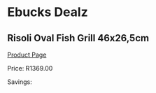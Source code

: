 
# Ebucks Dealz
## Risoli Oval Fish Grill 46x26,5cm
[Product Page](https://www.ebucks.com/web/shop/productSelected.do?prodId=1165620720&catId=704983235)

Price: R1369.00

Savings: 


	